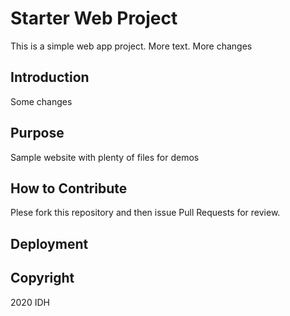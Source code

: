 # Starter Web Project

This is a simple web app project.  More text.  More changes

## Introduction

Some changes

## Purpose

Sample website with plenty of files for demos

## How to Contribute

Plese fork this repository and then issue Pull Requests for review.

## Deployment

## Copyright
2020 IDH

